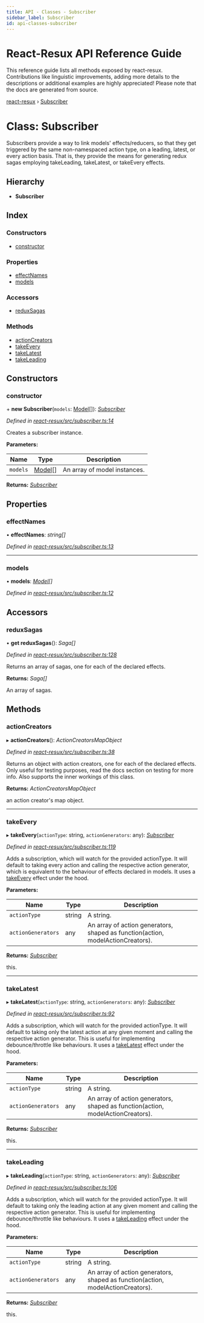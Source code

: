 ```yaml
---
title: API - Classes - Subscriber
sidebar_label: Subscriber
id: api-classes-subscriber
---
```


# React-Resux API Reference Guide

This reference guide lists all methods exposed by react-resux. Contributions like linguistic improvements, adding
more details to the descriptions or additional examples are highly appreciated! Please note that the docs are
generated from source.

[react-resux](../README.md) › [Subscriber](subscriber.md)

# Class: Subscriber


Subscribers provide a way to link models' effects/reducers, so that they get triggered by the same non-namespaced
action type, on a leading, latest, or every action basis. That is, they provide the means for generating redux
sagas employing takeLeading, takeLatest, or takeEvery effects.

## Hierarchy

* **Subscriber**

## Index

### Constructors

* [constructor](subscriber.md#constructor)

### Properties

* [effectNames](subscriber.md#effectnames)
* [models](subscriber.md#models)

### Accessors

* [reduxSagas](subscriber.md#reduxsagas)

### Methods

* [actionCreators](subscriber.md#actioncreators)
* [takeEvery](subscriber.md#takeevery)
* [takeLatest](subscriber.md#takelatest)
* [takeLeading](subscriber.md#takeleading)

## Constructors

###  constructor

\+ **new Subscriber**(`models`: [Model](model.md)[]): *[Subscriber](subscriber.md)*

*Defined in [react-resux/src/subscriber.ts:14](https://github.com/kayak/kaytum/blob/164e3a8/packages/react-resux/src/subscriber.ts#L14)*

Creates a subscriber instance.

**Parameters:**

Name | Type | Description |
------ | ------ | ------ |
`models` | [Model](model.md)[] | An array of model instances.  |

**Returns:** *[Subscriber](subscriber.md)*

## Properties

###  effectNames

• **effectNames**: *string[]*

*Defined in [react-resux/src/subscriber.ts:13](https://github.com/kayak/kaytum/blob/164e3a8/packages/react-resux/src/subscriber.ts#L13)*

___

###  models

• **models**: *[Model](model.md)[]*

*Defined in [react-resux/src/subscriber.ts:12](https://github.com/kayak/kaytum/blob/164e3a8/packages/react-resux/src/subscriber.ts#L12)*

## Accessors

###  reduxSagas

• **get reduxSagas**(): *Saga[]*

*Defined in [react-resux/src/subscriber.ts:128](https://github.com/kayak/kaytum/blob/164e3a8/packages/react-resux/src/subscriber.ts#L128)*

Returns an array of sagas, one for each of the declared effects.

**Returns:** *Saga[]*

An array of sagas.

## Methods

###  actionCreators

▸ **actionCreators**(): *ActionCreatorsMapObject*

*Defined in [react-resux/src/subscriber.ts:38](https://github.com/kayak/kaytum/blob/164e3a8/packages/react-resux/src/subscriber.ts#L38)*

Returns an object with action creators, one for each of the declared effects. Only useful for testing purposes,
read the docs section on testing for more info. Also supports the inner workings of this class.

**Returns:** *ActionCreatorsMapObject*

an action creator's map object.

___

###  takeEvery

▸ **takeEvery**(`actionType`: string, `actionGenerators`: any): *[Subscriber](subscriber.md)*

*Defined in [react-resux/src/subscriber.ts:119](https://github.com/kayak/kaytum/blob/164e3a8/packages/react-resux/src/subscriber.ts#L119)*

Adds a subscription, which will watch for the provided actionType. It will default to taking every action and
calling the respective action generator, which is equivalent to the behaviour of effects declared in models.
It uses a [takeEvery](https://redux-saga.js.org/docs/api/#takeeverypattern-saga-args) effect under the hood.

**Parameters:**

Name | Type | Description |
------ | ------ | ------ |
`actionType` | string | A string. |
`actionGenerators` | any | An array of action generators, shaped as function(action, modelActionCreators). |

**Returns:** *[Subscriber](subscriber.md)*

this.

___

###  takeLatest

▸ **takeLatest**(`actionType`: string, `actionGenerators`: any): *[Subscriber](subscriber.md)*

*Defined in [react-resux/src/subscriber.ts:92](https://github.com/kayak/kaytum/blob/164e3a8/packages/react-resux/src/subscriber.ts#L92)*

Adds a subscription, which will watch for the provided actionType. It will default to taking only the latest
action at any given moment and calling the respective action generator. This is useful for implementing
debounce/throttle like behaviours. It uses a
[takeLatest](https://redux-saga.js.org/docs/api/#takelatestpattern-saga-args) effect under the hood.

**Parameters:**

Name | Type | Description |
------ | ------ | ------ |
`actionType` | string | A string. |
`actionGenerators` | any | An array of action generators, shaped as function(action, modelActionCreators). |

**Returns:** *[Subscriber](subscriber.md)*

this.

___

###  takeLeading

▸ **takeLeading**(`actionType`: string, `actionGenerators`: any): *[Subscriber](subscriber.md)*

*Defined in [react-resux/src/subscriber.ts:106](https://github.com/kayak/kaytum/blob/164e3a8/packages/react-resux/src/subscriber.ts#L106)*

Adds a subscription, which will watch for the provided actionType. It will default to taking only the leading
action at any given moment and calling the respective action generator. This is useful for implementing
debounce/throttle like behaviours. It uses a
[takeLeading](https://redux-saga.js.org/docs/api/#takeleadingpattern-saga-args) effect under the hood.

**Parameters:**

Name | Type | Description |
------ | ------ | ------ |
`actionType` | string | A string. |
`actionGenerators` | any | An array of action generators, shaped as function(action, modelActionCreators). |

**Returns:** *[Subscriber](subscriber.md)*

this.